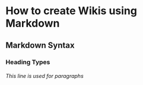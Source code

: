 # How to create Wikis using Markdown

## Markdown Syntax

### Heading Types

###### This line is used for paragraphs
